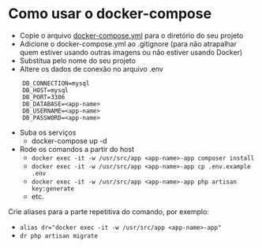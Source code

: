 # Como usar o docker-compose
- Copie o arquivo [docker-compose.yml](https://github.com/uspdev/dockerfiles/blob/master/docker-compose-laravel/docker-compose.yml) para o diretório do seu projeto
- Adicione o docker-compose.yml ao .gitignore (para não atrapalhar quem estiver usando outras imagens ou não estiver usando Docker)
- Substitua <app-name> pelo nome do seu projeto
- Altere os dados de conexão no arquivo .env
```
    DB_CONNECTION=mysql
    DB_HOST=mysql
    DB_PORT=3306
    DB_DATABASE=<app-name>
    DB_USERNAME=<app-name>
    DB_PASSWORD=<app-name>
```
- Suba os serviços
    - docker-compose up -d
- Rode os comandos a partir do host
    - ```docker exec -it -w /usr/src/app <app-name>-app composer install```
    - ```docker exec -it -w /usr/src/app <app-name>-app cp .env.example .env```
    - ```docker exec -it -w /usr/src/app <app-name>-app php artisan key:generate```
    - etc.

Crie aliases para a parte repetitiva do comando, por exemplo:
- ```alias dr="docker exec -it -w /usr/src/app <app-name>-app"```
- ```dr php artisan migrate```
